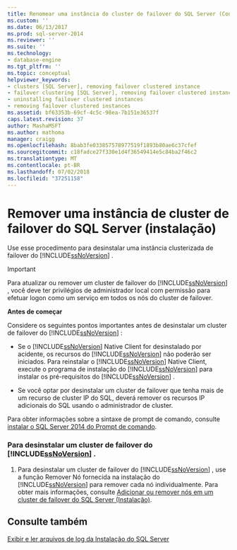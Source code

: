 ```yaml
---
title: Renomear uma instância do cluster de failover do SQL Server (Configuração) | Microsoft Docs
ms.custom: ''
ms.date: 06/13/2017
ms.prod: sql-server-2014
ms.reviewer: ''
ms.suite: ''
ms.technology:
- database-engine
ms.tgt_pltfrm: ''
ms.topic: conceptual
helpviewer_keywords:
- clusters [SQL Server], removing failover clustered instance
- failover clustering [SQL Server], removing failover clustered instance
- uninstalling failover clustered instances
- removing failover clustered instances
ms.assetid: bf63353b-69cf-4c5c-98ea-7b151e36537f
caps.latest.revision: 37
author: MashaMSFT
ms.author: mathoma
manager: craigg
ms.openlocfilehash: 8bab3fe033857578977519f1893b80ae6c37cfef
ms.sourcegitcommit: c18fadce27f330e1d4f36549414e5c84ba2f46c2
ms.translationtype: MT
ms.contentlocale: pt-BR
ms.lasthandoff: 07/02/2018
ms.locfileid: "37251158"
---
```

# <a name="remove-a-sql-server-failover-cluster-instance-setup"></a>Remover uma instância de cluster de failover do SQL Server (instalação)
  Use esse procedimento para desinstalar uma instância clusterizada de failover do [!INCLUDE[ssNoVersion](../../../includes/ssnoversion-md.md)] .  
  
> [!IMPORTANT]  
>  Para atualizar ou remover um cluster de failover do [!INCLUDE[ssNoVersion](../../../includes/ssnoversion-md.md)] , você deve ter privilégios de administrador local com permissão para efetuar logon como um serviço em todos os nós do cluster de failover.  
  
 **Antes de começar**  
  
 Considere os seguintes pontos importantes antes de desinstalar um cluster de failover do [!INCLUDE[ssNoVersion](../../../includes/ssnoversion-md.md)] :  
  
-   Se o [!INCLUDE[ssNoVersion](../../../includes/ssnoversion-md.md)] Native Client for desinstalado por acidente, os recursos do [!INCLUDE[ssNoVersion](../../../includes/ssnoversion-md.md)] não poderão ser iniciados. Para reinstalar o [!INCLUDE[ssNoVersion](../../../includes/ssnoversion-md.md)] Native Client, execute o programa de instalação do [!INCLUDE[ssNoVersion](../../../includes/ssnoversion-md.md)] para instalar os pré-requisitos do [!INCLUDE[ssNoVersion](../../../includes/ssnoversion-md.md)] .  
  
-   Se você optar por desinstalar um cluster de failover que tenha mais de um recurso de cluster IP do SQL, deverá remover os recursos IP adicionais do SQL usando o administrador de cluster.  
  
 Para obter informações sobre a sintaxe de prompt de comando, consulte [instalar o SQL Server 2014 do Prompt de comando](../../../database-engine/install-windows/install-sql-server-from-the-command-prompt.md).  
  
### <a name="to-uninstall-a-includessnoversionincludesssnoversion-mdmd-failover-cluster"></a>Para desinstalar um cluster de failover do [!INCLUDE[ssNoVersion](../../../includes/ssnoversion-md.md)] .  
  
1.  Para desinstalar um cluster de failover do [!INCLUDE[ssNoVersion](../../../includes/ssnoversion-md.md)] , use a função Remover Nó fornecida na instalação do [!INCLUDE[ssNoVersion](../../../includes/ssnoversion-md.md)] para remover cada nó individualmente. Para obter mais informações, consulte [Adicionar ou remover nós em um cluster de failover do SQL Server &#40;Instalação&#41;](add-or-remove-nodes-in-a-sql-server-failover-cluster-setup.md).  
  
## <a name="see-also"></a>Consulte também  
 [Exibir e ler arquivos de log da Instalação do SQL Server](../../../database-engine/install-windows/view-and-read-sql-server-setup-log-files.md)  
  
  

